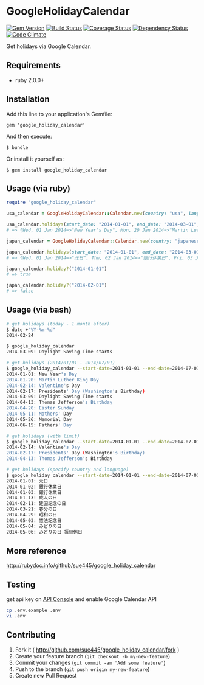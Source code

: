 # GoogleHolidayCalendar

[![Gem Version](https://badge.fury.io/rb/google_holiday_calendar.png)](http://badge.fury.io/rb/google_holiday_calendar)
[![Build Status](https://travis-ci.org/sue445/google_holiday_calendar.png?branch=master)](https://travis-ci.org/sue445/google_holiday_calendar)
[![Coverage Status](https://coveralls.io/repos/sue445/google_holiday_calendar/badge.png)](https://coveralls.io/r/sue445/google_holiday_calendar)
[![Dependency Status](https://gemnasium.com/sue445/google_holiday_calendar.png)](https://gemnasium.com/sue445/google_holiday_calendar)
[![Code Climate](https://codeclimate.com/github/sue445/google_holiday_calendar.png)](https://codeclimate.com/github/sue445/google_holiday_calendar)

Get holidays via Google Calendar.

## Requirements
* ruby 2.0.0+

## Installation

Add this line to your application's Gemfile:

    gem 'google_holiday_calendar'

And then execute:

    $ bundle

Or install it yourself as:

    $ gem install google_holiday_calendar

## Usage (via ruby)

```ruby
require "google_holiday_calendar"

usa_calendar = GoogleHolidayCalendar::Calendar.new(country: "usa", lang: "en", api_key: "YOUR_API_KEY")

usa_calendar.holidays(start_date: "2014-01-01", end_date: "2014-03-01", limit: 5)
# => {Wed, 01 Jan 2014=>"New Year's Day", Mon, 20 Jan 2014=>"Martin Luther King Day", Fri, 14 Feb 2014=>"Valentine's Day", Mon, 17 Feb 2014=>"Presidents' Day (Washington's Birthday)"}

japan_calendar = GoogleHolidayCalendar::Calendar.new(country: "japanese", lang: "ja")

japan_calendar.holidays(start_date: "2014-01-01", end_date: "2014-03-01", limit: 5)
# => {Wed, 01 Jan 2014=>"元日", Thu, 02 Jan 2014=>"銀行休業日", Fri, 03 Jan 2014=>"銀行休業日", Mon, 13 Jan 2014=>"成人の日", Tue, 11 Feb 2014=>"建国記念の日"}

japan_calendar.holiday?("2014-01-01")
# => true

japan_calendar.holiday?("2014-02-01")
# => false
```

## Usage (via bash)

```sh
# get holidays (today - 1 month after)
$ date +"%Y-%m-%d"
2014-02-24

$ google_holiday_calendar
2014-03-09: Daylight Saving Time starts
```

```sh
# get holidays (2014/01/01 - 2014/07/01)
$ google_holiday_calendar --start-date=2014-01-01 --end-date=2014-07-01
2014-01-01: New Year's Day
2014-01-20: Martin Luther King Day
2014-02-14: Valentine's Day
2014-02-17: Presidents' Day (Washington's Birthday)
2014-03-09: Daylight Saving Time starts
2014-04-13: Thomas Jefferson's Birthday
2014-04-20: Easter Sunday
2014-05-11: Mothers' Day
2014-05-26: Memorial Day
2014-06-15: Fathers' Day
```

```sh
# get holidays (with limit)
$ google_holiday_calendar --start-date=2014-01-01 --end-date=2014-07-01 --limit=3
2014-02-14: Valentine's Day
2014-02-17: Presidents' Day (Washington's Birthday)
2014-04-13: Thomas Jefferson's Birthday
```

```sh
# get holidays (specify country and language)
$ google_holiday_calendar --start-date=2014-01-01 --end-date=2014-07-01 --country=japanese --lang=ja
2014-01-01: 元日
2014-01-02: 銀行休業日
2014-01-03: 銀行休業日
2014-01-13: 成人の日
2014-02-11: 建国記念の日
2014-03-21: 春分の日
2014-04-29: 昭和の日
2014-05-03: 憲法記念日
2014-05-04: みどりの日
2014-05-06: みどりの日 振替休日
```

## More reference
http://rubydoc.info/github/sue445/google_holiday_calendar

## Testing
get api key on [API Console](https://code.google.com/apis/console/) and enable Google Calendar API

```bash
cp .env.example .env
vi .env
```

## Contributing

1. Fork it ( http://github.com/sue445/google_holiday_calendar/fork )
2. Create your feature branch (`git checkout -b my-new-feature`)
3. Commit your changes (`git commit -am 'Add some feature'`)
4. Push to the branch (`git push origin my-new-feature`)
5. Create new Pull Request
